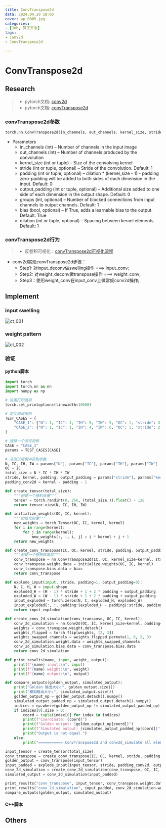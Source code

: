 ```yaml
---
title: ConvTranspose2d
data: 2024.04.20 18:00
cover: wp_0005.jpg
categories:
- [Job, 算子开发]
tags:
- Conv2d
- ConvTranspose2d

---
```


# ConvTranspose2d
## Research
> - pytorch文档: [conv2d](https://pytorch.org/docs/stable/generated/torch.nn.Conv2d.html#torch.nn.Conv2d)
> - pytorch文档: [convTranspose2d](https://pytorch.org/docs/stable/generated/torch.nn.ConvTranspose2d.html#torch.nn.ConvTranspose2d)

### convTranspose2d参数

```python
torch.nn.ConvTranspose2d(in_channels, out_channels, kernel_size, stride=1, padding=0, output_padding=0, groups=1, bias=True, dilation=1, padding_mode='zeros', device=None, dtype=None)
```

- Parameters
  - in_channels (int) – Number of channels in the input image
  - out_channels (int) – Number of channels produced by the convolution
  - kernel_size (int or tuple) – Size of the convolving kernel
  - stride (int or tuple, optional) – Stride of the convolution. Default: 1
  - padding (int or tuple, optional) – dilation * (kernel_size - 1) - padding zero-padding will be added to both sides of each dimension in the input. Default: 0
  - output_padding (int or tuple, optional) – Additional size added to one side of each dimension in the output shape. Default: 0
  - groups (int, optional) – Number of blocked connections from input channels to output channels. Default: 1
  - bias (bool, optional) – If True, adds a learnable bias to the output. Default: True
  - dilation (int or tuple, optional) – Spacing between kernel elements. Default: 1

### convTranspose2d行为
> - 反卷积可视化：[convTranspose2d可视化流程](https://github.com/vdumoulin/conv_arithmetic/blob/master/README.md)
- conv2d实现convTranspose2d步骤：
  - Step1: 对input_deconv做swelling操作 ===> input_conv;
  - Step2: 对weight_deconv做transpose操作 ===> weight_conv;
  - Step3：使用weight_conv在input_conv上做常规conv2d操作;

## Implement
### input swelling
![ct_001](ct_001.jpg "input swelling")

### weight pattern
![ct_002](ct_002.jpg "weight pattern")

### 验证
#### python脚本
```python
import torch
import torch.nn as nn
import numpy as np

# 设置打印选项
torch.set_printoptions(linewidth=10000)

# 定义测试用例
TEST_CASES = {
    "CASE_1": {"N": 1, "IC": 1, "IH": 5, "IW": 5, "OC": 1, "stride": 3, "kernel": 3, "padding": 0, "output_padding": 0},
    "CASE_2": {"N": 1, "IC": 1, "IH": 4, "IW": 6, "OC": 1, "stride": 2, "kernel": 3, "padding": 1, "output_padding": 1}
}

# 选择一个测试用例
CASE = "CASE_1"
params = TEST_CASES[CASE]

# 从测试用例中获取参数
N, IC, IH, IW = params["N"], params["IC"], params["IH"], params["IW"]
OC = IC
total_size = N * IC * IH * IW
stride, kernel, padding, output_padding = params["stride"], params["kernel"], params["padding"], params["output_padding"]
padding_conv2d = kernel - padding - 1

def create_tensor(total_size):
    """创建一个随机张量"""
    tensor = torch.randint(0, 256, (total_size,)).float() - 128
    return tensor.view(N, IC, IH, IW)

def initialize_weights(OC, IC, kernel):
    """初始化权重"""
    new_weights = torch.Tensor(OC, IC, kernel, kernel)
    for i in range(kernel):
        for j in range(kernel):
            new_weights[:, :, i, j] = i * kernel + j + 1
    return new_weights

def create_conv_transpose(IC, OC, kernel, stride, padding, output_padding, bias=torch.zeros(IC)):
    """创建一个卷积转置层"""
    conv_transpose = nn.ConvTranspose2d(IC, OC, kernel_size=kernel, stride=stride, padding=padding, output_padding=output_padding)
    conv_transpose.weight.data = initialize_weights(OC, IC, kernel)
    conv_transpose.bias.data = bias
    return conv_transpose

def explode_input(input, stride, padding=1, output_padding=0):
    N, C, H, W = input.shape
    exploded_H = (H - 1) * stride + 1 + 2 * padding + output_padding
    exploded_W = (W - 1) * stride + 1 + 2 * padding + output_padding
    input_exploded = torch.zeros(N, C, exploded_H, exploded_W)
    input_exploded[:, :, padding:(exploded_H - padding):stride, padding:(exploded_W - padding):stride] = input
    return input_exploded

def create_conv_2d_simulation(conv_transpose, OC, IC, kernel):
    conv_2d_simulation = nn.Conv2d(OC, IC, kernel_size=kernel, padding=0)
    weights = conv_transpose.weight.detach()
    weights_flipped = torch.flip(weights, [2, 3])
    weights_swapped_channels = weights_flipped.permute(1, 0, 2, 3)
    conv_2d_simulation.weight.data = weights_swapped_channels
    conv_2d_simulation.bias.data = conv_transpose.bias.data
    return conv_2d_simulation

def print_results(name, input, weight, output):
    print(f"{name} input:\n", input)
    print(f"{name} weight:\n", weight)
    print(f"{name} output:\n", output)

def compare_outputs(golden_output, simulated_output):
    print("Golden 输出大小:", golden_output.size())
    print("模拟输出大小:", simulated_output.size())
    golden_output_np = golden_output.detach().numpy()
    simulated_output_padded_np = simulated_output.detach().numpy()
    indices = np.where(golden_output_np != simulated_output_padded_np)
    if indices[0].size > 0:
        coord = tuple(index[0] for index in indices)
        print(f"Coordinate: {coord}")
        print(f"Golden output: {golden_output_np[coord]}")
        print(f"Simulated output: {simulated_output_padded_np[coord]}")
        print("Output is not equal.")
    else:
        print("=========== ConvTranspose2d and conv2d_simulate all elements are equal. ===========")

input_tensor = create_tensor(total_size)
conv_transpose = create_conv_transpose(IC, OC, kernel, stride, padding, output_padding)
golden_output = conv_transpose(input_tensor)
input_padded = explode_input(input_tensor, stride, padding_conv2d, output_padding)
conv_2d_simulation = create_conv_2d_simulation(conv_transpose, OC, IC, kernel)
simulated_output = conv_2d_simulation(input_padded)

print_results("conv_transpose", input_tensor, conv_transpose.weight.data, golden_output)
print_results("conv_2d_simulation", input_padded, conv_2d_simulation.weight.data, simulated_output)
compare_outputs(golden_output, simulated_output)
```



#### C++脚本


## Others
